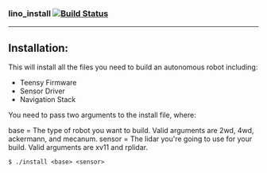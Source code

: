 ### lino_install   [![Build Status](https://travis-ci.org/linorobot/lino_install.svg?branch=master)](https://travis-ci.org/linorobot/lino_install)
- - - -

## Installation:

This will install all the files you need to build an autonomous robot including:
- Teensy Firmware
- Sensor Driver
- Navigation Stack

You need to pass two arguments to the install file, where:

base = The type of robot you want to build. Valid arguments are 2wd, 4wd, ackermann, and mecanum.
sensor = The lidar you're going to use for your build. Valid arguments are xv11 and rplidar.
 
```
$ ./install <base> <sensor>
```